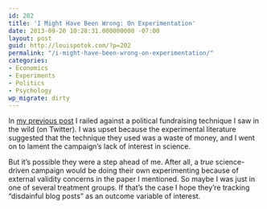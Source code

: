 ```yaml
---
id: 202
title: 'I Might Have Been Wrong: On Experimentation'
date: 2013-09-20 10:28:31.000000000 -07:00
layout: post
guid: http://louispotok.com/?p=202
permalink: "/i-might-have-been-wrong-on-experimentation/"
categories:
- Economics
- Experiments
- Politics
- Psychology
wp_migrate: dirty
---
```

In <a title="Why (Behavioral) Science Matters" href="http://louispotok.com/why-behavioral-science-matters/" target="_blank">my previous post</a> I railed against a political fundraising technique I saw in the wild (on Twitter). I was upset because the experimental literature suggested that the technique they used was a waste of money, and I went on to lament the campaign&#8217;s lack of interest in science.

But it&#8217;s possible they were a step ahead of me. After all, a _true_ science-driven campaign would be doing their own experimenting because of external validity concerns in the paper I mentioned. So maybe I was just in one of several treatment groups. If that&#8217;s the case I hope they&#8217;re tracking &#8220;disdainful blog posts&#8221; as an outcome variable of interest.
